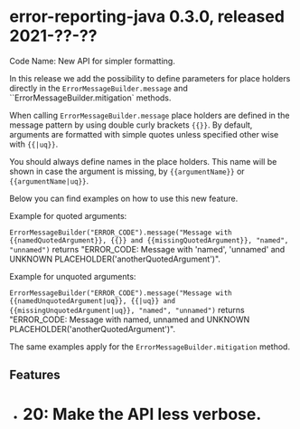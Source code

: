 # error-reporting-java 0.3.0, released 2021-??-??

Code Name: New API for simpler formatting.

In this release we add the possibility to define parameters for place holders directly in the `ErrorMessageBuilder.message` and ``ErrorMessageBuilder.mitigation` methods.

When calling `ErrorMessageBuilder.message` place holders are defined in the message pattern by using double curly brackets `{{}}`.
By default, arguments are formatted with simple quotes unless specified other wise with `{{|uq}}`.

You should always define names in the place holders. This name will be shown in case the argument is missing, by
`{{argumentName}}` or `{{argumentName|uq}}`.

Below you can find examples on how to use this new feature.

Example for quoted arguments:

`ErrorMessageBuilder("ERROR_CODE").message("Message with {{namedQuotedArgument}}, {{}} and {{missingQuotedArgument}}, "named", "unnamed")`
returns "ERROR_CODE: Message with 'named', 'unnamed' and UNKNOWN PLACEHOLDER('anotherQuotedArgument')".

Example for unquoted arguments:

`ErrorMessageBuilder("ERROR_CODE").message("Message with {{namedUnquotedArgument|uq}}, {{|uq}} and {{missingUnquotedArgument|uq}}, "named", "unnamed")`
returns "ERROR_CODE: Message with named, unnamed and UNKNOWN PLACEHOLDER('anotherQuotedArgument')".

The same examples apply for the `ErrorMessageBuilder.mitigation` method.

## Features

* # 20: Make the API less verbose.